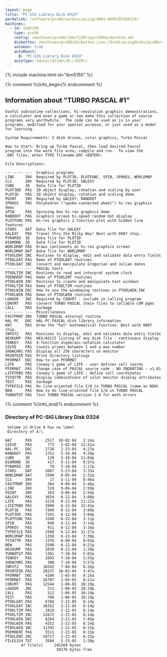 ```yaml
---
layout: page
title: "PC-SIG Library Disk #324"
permalink: /software/pcx86/sw/misc/pcsig/0001-0999/DISK0324/
machines:
  - id: ibm5150
    type: pcx86
    config: /machines/pcx86/ibm/5150/cga/256kb/machine.xml
    diskettes: /machines/pcx86/diskettes.json,/disks/pcsigdisks/pcx86/diskettes.json
    autoGen: true
    autoMount:
      B: "PC-SIG Library Disk 0324"
    autoType: $date\r$time\rB:\rDIR\r
---
```


{% include machine.html id="ibm5150" %}

{% comment %}info_begin{% endcomment %}

## Information about "TURBO PASCAL #1"

    Useful subroutine collections, hi-resolution graphics demonstrations,
    a calculator and even a game or two make this collection of source
    programs very worthwhile.  The code can be used as is in your
    programs, modified for your special purpose, or just used as a model
    for learning.
    
    System Requirements: 2 disk drives, color graphics, Turbo Pascal
    
    How to Start: Bring up Turbo Pascal, then load desired Pascal
    program into the work file area, compile and run.  To view the
    .DOC files, enter TYPE filename.DOC <ENTER>.
    
    File Descriptions:
    
    -------- ---  Graphics programs
    LINE     INV  Required by PLOT3D, PLOTFUNC, SPIN, SPOKES, WORLDMAP
    CLS      INV  Required by PLOT3D, GALEXY
    CUBE     3D   Data file for PLOT3D
    PLOT3DD  PAS  3D object display, rotation and scaling by user
    PLOT3D   PAS  3D object display, rotation and scaling demo
    POINT    INV  Required by GALEXY, RANDDOT
    SPOKES   PAS  Polyhedron ("spoke-connected wheel") hi-res graphics demo
    SPIN     PAS  Spinning box hi-res graphics demo
    RANDDOT  PAS  Graphics screen hi-speed random dot display
    PLOTFUNC PAS  Hi-res graphics 2 function plot with hidden line features
    STARS    DAT  Data file for GALEXY
    GALEXY   PAS  Travel thru the Milky Way! Best with 8087 chip.
    PYRAMID  3D   Data file for PLOT3D
    DIAMOND  3D   Data file for PLOT3D
    WORLDMAP PAS  Draws continents on hi-res graphics screen
    WORLDMAP DAT  Data file for WORLDMAP
    PTOOLENT INC  Routines to display, edit and validate data entry fields
    PTOOLDAT PAS  Demo of PTOOLDAT routines
    PTOOLDAT INC  Convert and manipulate Gregorian and Julian dates
    -------- ---  PASCAL tools
    PTOOLTIM INC  Routines to read and interpret system clock
    PDEMOENT PAS  Demo of PTOOLENT routines
    PTOOLWIN INC  Routines to create and manipulate text windows
    PTOOLTIM PAS  Demo of PTOOLTIM routines
    PTOOLWIN DOC  How to use the windowing routines in PTOOLWIN.INC
    PTOOLWIN PAS  Demo of PTOOLWIN routines
    LOADER   INC  Required by CONVRT - include in calling program
    CONVRT   PAS  Convert TURBO PASCAL chain files to callable COM pgms
    CALL     PAS  Garbage
    -------- ---  Miscellaneous
    FASTPRNT INV  TURBO PASCAL external routine
    HAL-PC   DOC  HAL-PC PASCAL disk library information
    HAT      PAS  Draw the "hat" mathematical function. Best with 8087 chip.
    INPUT2   PAS  Routines to display, edit and validate data entry fields
    HEXDUMP  PAS  HEX/ASCII listing of any disk file - continuous display
    TENKEY   PAS  4-function algebraic-notation calculator
    SIEVE    PAS  Counts primes between 1 and a max number
    SHOWCHRS PAS  Display all 256 characters on monitor
    PRINTDIR PAS  Print directory listings
    PFORMAT  DOC  How to use PFORMAT
    LIFE     PAS  Conway's game of LIFE - user defines cell coords
    PFORMAT  PAS  Change case of PASCAL source code - NO INDENTING - v1.01
    LIFETRBO PAS  Conway's game of LIFE - define cell coordinates
    TSTATTR  PAS  Display combinations of color monitor display attributes
    TEST     PAS  Garbage
    TYPEFILE PAS  Do line-oriented file I/O in TURBO PASCAL (same as NEW)
    NEW      PAS  How to do line-oriented file I/O in TURBO PASCAL
    TURBOTST PAS  Test TURBO PASCAL version 2.0 for math errors
{% comment %}info_end{% endcomment %}


### Directory of PC-SIG Library Disk 0324

     Volume in drive A has no label
     Directory of A:\

    HAT      PAS      2517  10-02-84   2:14a
    SIEVE    PAS       773   5-02-84  12:51a
    HAL-PC   DOC      2720   2-23-85   4:27p
    RANDDOT  PAS      1752   5-16-84   9:28p
    CUBE     3D        120   5-10-84  11:04p
    DIAMOND  3D        417   5-11-84   8:57a
    PYRAMID  3D         79   5-10-84   1:17p
    STARS    DAT      3067   5-23-84   3:33a
    WORLDMAP DAT      2560   6-05-84   2:32p
    CLS      INV        17   5-11-84   8:46a
    FASTPRNT INV       364   9-09-84   5:46p
    LINE     INV       510   9-06-84   2:59p
    POINT    INV       263   9-06-84   2:56p
    GALEXY   PAS      3654   6-12-84   3:08p
    LIFE     PAS      3219   6-12-84  11:22a
    LIFETRBO PAS      3980   6-12-84  12:41p
    PLOT3D   PAS      7369   6-12-84   3:00p
    PLOT3DD  PAS      7292   6-12-84   3:04p
    PLOTFUNC PAS      3260   6-12-84   3:11p
    SPIN     PAS       890   6-12-84   3:14p
    SPOKES   PAS       911   6-12-84   3:16p
    TYPEFILE PAS      2508   6-12-84  11:27a
    WORLDMAP PAS      1350   6-12-84   3:30p
    TSTATTR  PAS      1376   6-09-84   9:03p
    NEW      PAS      2508   6-12-84   8:21p
    HEXDUMP  PAS      2039   6-22-84   1:39p
    TURBOTST PAS      1361   7-10-84   5:02p
    TENKEY   PAS      2893   7-10-84   3:55p
    SHOWCHRS PAS       388   7-10-84   3:57p
    INPUT2   PAS     10282   7-04-84   6:26p
    PRINTDIR PAS     20237  10-02-84   3:47a
    PFORMAT  DOC      4106   2-03-85   8:18a
    PFORMAT  PAS     26707   2-03-85   8:21a
    CONVRT   PAS     12544   1-06-85  10:19p
    LOADER   INC       512   1-06-85  10:19p
    CALL     PAS       512   1-06-85  10:19p
    TEST     PAS       768   1-06-85  10:19p
    PTOOLDAT PAS      6784   2-21-85   8:14p
    PTOOLDAT INC     36352   2-21-85   8:14p
    PTOOLTIM PAS      2816   2-21-85   8:14p
    PTOOLTIM INC     12672   2-21-85   8:14p
    PTOOLWIN DOC      6264   2-21-85   7:45p
    PTOOLWIN PAS      4352   2-21-85   8:14p
    PTOOLWIN INC     11392   2-21-85   8:15p
    PDEMOENT PAS      5511   2-21-85   8:15p
    PTOOLENT INC     19717   2-21-85   8:15p
    FILES324 TXT      3584   5-23-85   1:20p
           47 file(s)     245269 bytes
                           50176 bytes free
